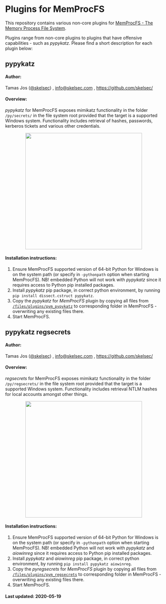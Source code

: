 Plugins for MemProcFS
===============================
This repository contains various non-core plugins for [MemProcFS - The Memory Process File System](https://github.com/ufrisk/MemProcFS).

Plugins range from non-core plugins to plugins that have offensive capabilities - such as _pypykatz_. Please find a short description for each plugin below:

## pypykatz

#### Author:
Tamas Jos ([@skelsec](https://twitter.com/SkelSec)) , info@skelsec.com , https://github.com/skelsec/

#### Overview:
_pypykatz_ for MemProcFS exposes mimikatz functionality in the folder `/py/secrets/` in the file system root provided that the target is a supported Windows system. Functionality includes retrieval of hashes, passwords, kerberos tickets and various other credentials.
<p align="center"><img src="https://raw.githubusercontent.com/wiki/ufrisk/MemProcFS-plugins/resources/p_pypykatz_1.png" height="375"/></p>

#### Installation instructions:
1) Ensure MemProcFS supported version of 64-bit Python for Windows is on the system path (or specify in `-pythonpath` option when starting MemProcFS). NB! embedded Python will not work with _pypykatz_ since it requires access to Python pip installed packages.
2) Install _pypykatz_ pip package, in correct python environment, by running `pip install dissect.cstruct pypykatz`.
3) Copy the _pypykatz_ for _MemProcFS_ plugin by copying all files from [`/files/plugins/pym_pypykatz`](https://github.com/ufrisk/MemProcFS-plugins/tree/master/files/plugins/pym_pypykatz) to corresponding folder in MemProcFS - overwriting any existing files there.
4) Start MemProcFS.

## pypykatz regsecrets

#### Author:
Tamas Jos ([@skelsec](https://twitter.com/SkelSec)) , info@skelsec.com , https://github.com/skelsec/

#### Overview:
_regsecrets_ for MemProcFS exposes mimikatz functionality in the folder `/py/regsecrets/` in the file system root provided that the target is a supported Windows system. Functionality includes retrieval NTLM hashes for local accounts amongst other things.
<p align="center"><img src="https://raw.githubusercontent.com/wiki/ufrisk/MemProcFS-plugins/resources/p_regsecrets_1.png" height="375"/></p>

#### Installation instructions:
1) Ensure MemProcFS supported version of 64-bit Python for Windows is on the system path (or specify in `-pythonpath` option when starting MemProcFS). NB! embedded Python will not work with _pypykatz_ and _aiowinreg_ since it requires access to Python pip installed packages.
2) Install _pypykatz_ and _aiowinreg_ pip package, in correct python environment, by running `pip install pypykatz aiowinreg`.
3) Copy the _pyregsecrets_ for _MemProcFS_ plugin by copying all files from [`/files/plugins/pym_regsecrets`](https://github.com/ufrisk/MemProcFS-plugins/tree/master/files/plugins/pym_regsecrets) to corresponding folder in MemProcFS - overwriting any existing files there.
4) Start MemProcFS.

#### Last updated: 2020-05-19
